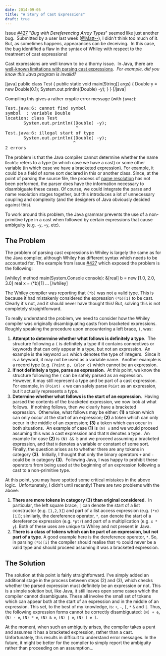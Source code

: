 ```yaml
---
date: 2014-09-05
title: "A Story of Cast Expressions"
draft: true
---
```


Issue <a href="https://github.com/Whiley/WhileyCompiler/issues/427">#427</a> "<em>Bug with Dereferencing Array Types</em>" seemed like just another bug.  Submitted by a user last week (<a href="https://github.com/Matt--">@Matt--</a>), I didn't think too much of it.  But, as sometimes happens, appearances can be deceiving.  In this case, the bug identified a flaw in the syntax of Whiley with respect to the treatment of cast expressions!

Cast expressions are well known to be a thorny issue.  In Java, there are <a href="http://stackoverflow.com/questions/400895/how-does-a-java-compiler-parse-typecasts">well-known limitations with parsing cast expressions</a>.  <em>For example, did you know this Java program is invalid?</em>

[java]
public class Test {
    public static void main(String[] args) {
       Double y = new Double(0.1);
       System.out.println((Double) -y);
    }
}
[/java]

Compiling this gives a rather cryptic error message (with <code>javac</code>):
<pre>Test.java:6: cannot find symbol
symbol  : variable Double
location: class Test
       System.out.println((Double) -y);
                           ^
Test.java:6: illegal start of type
       System.out.println((Double) -y);
                          ^
2 errors</pre>
The problem is that the Java compiler cannot determine whether the name <code>Double</code> refers to a type (in which case we have a cast) or some other variable (in which case we have a bracketed expression). For example, it could be a field of some sort declared in this or another class. Since, at the point of parsing the source file, the process of <a href="http://en.wikipedia.org/wiki/Name_resolution">name resolution</a> has not been performed, the parser does have the information necessary to disambiguate these cases. Of course, we could integrate the parse and name resolution stages together, but this introduces a lot of unnecessary coupling and complexity (and the designers of Java obviously decided against this).

To work around this problem, the Java grammar prevents the use of a non-primitive type in a cast when followed by certain expressions that cause ambiguity (e.g. <code>-y</code>, <code>+y</code>, etc).</code></code>
<h2>The Problem</h2>
The problem of parsing cast expressions in Whiley is largely the same as for the Java compiler, although Whiley has different syntax which needs to be accounted for. The example from Issue <a href="https://github.com/Whiley/WhileyCompiler/issues/427">#427</a> which exposed the problem is the following:

[whiley]
method main(System.Console console):
    &amp;[real] b = new [1.0, 2.0, 3.0]
    real x = (*b)[1]
    ...
[/whiley]

The Whiley compiler was reporting that <code>(*b)</code> was not a valid type. This is because it had mistakenly considered the expression <code>(*b)[1]</code> to be cast. Clearly it's not, and it should never have thought this! But, solving this is not completely straightforward.

To really understand the problem, we need to consider how the Whiley compiler was originally disambiguating casts from bracketed expressions.  Roughly speaking the procedure upon encountering a left brace, <code>(</code>, was:
<ol>
	<li><strong>Attempt to determine whether what follows is definitely a type</strong>.  The structure following a <code>(</code> is definitely a type if it contains connectives or keywords that can only appear in a type, but not an expression.  An example is the keyword <code>int</code> which denotes the type of integers.  Since it is a keyword, it may not be used as a variable name.  Another example is a record type (e.g. <code>{Point p, Color c}</code> which cannot be an expression.</li>
	<li><strong>If not definitely a type, parse as expression</strong>.  At this point, we know the structure following the <code>(</code> can be safely parsed as an expression.  However, it may still represent a type and be part of a cast expression.  For example, in <code>(Point) x</code> we can safely parse <code>Point</code> as an expression, but it actually represents a type.</li>
	<li><strong>Determine whether what follows is the start of an expression</strong>.  Having parsed the contents of the bracketed expression, we now look at what follows.  If nothing follows, then we clearly have a bracketed expression.  Otherwise, what follows may be either: <strong>(1)</strong> a token which can only occur at the start of an expression; <strong>(2)</strong> a token which can only occur in the middle of an expression; <strong>(3)</strong> a token which can occur in both situations.  An example of case <strong>(1)</strong> is <code>(N) x</code> and we would proceed assuming this was a cast expression and that <code>N</code> denotes a type.  An example for case <strong>(2)</strong> is <code>(N) && b</code> and we proceed assuming a bracketed expression, and that <code>N</code> denotes a variable or constant of some sort.  Finally, the question arises as to whether there are any tokens in category <strong>(3)</strong>.  Initially, I thought that only the binary operators <code>+</code> and <code>-</code> could be in category <strong>(3)</strong>.  Following Java, I was happy to prohibit these operators from being used at the beginning of an expression following a cast to a non-primitive type.</li>
</ol>
At this point, you may have spotted some critical mistakes in the above logic.  Unfortunately, I didn't until recently! There are two problems with the above:
<ol>
	<li><strong>There are more tokens in category (3) than original considered</strong>.  In particular, the left square brace, <code>[</code> can denote the start of a list constructor (e.g. <code>[1,2,3]</code>) and part of a list access expression (e.g. <code>(*x)[i]</code>); similarly, the dereference operator, <code>*</code>, can denote the start of a dereference expression (e.g. <code>*ptr</code>) and part of a multiplication (e.g. <code>x * y</code>). Both of these uses are unique to Whiley and not present in Java.</li>
	<li><strong>There is a class of tokens which can be part of an expression, but not part of a type</strong>. A good example here is the dereference operator, <code>*</code>. So, in parsing <code>(*b)[i]</code> the compiler should realise that <code>*b</code> could never be a valid type and should proceed assuming it was a bracketed expression.</li>
</ol>
<h2>The Solution</h2>
The solution at this point is fairly straightforward. I've simply added an additional stage in the process between steps (2) and (3), which checks whether the parsed expression must definitely be an expression or not.  This is a simple solution but, like Java, it still leaves open some cases which the compiler cannot disambiguate. These all involve the small set of tokens which can appear both at the start of an expression and in the middle of an expression. This set, to the best of my knowledge, is: <code>+</code>, <code>-</code>, <code>[</code>, <code>*</code> <code>&amp;</code> and <code>|</code>. Thus, the following expression forms cannot be correctly disambiguated: <code>(N) + e</code>, (<code>N) - e</code>, <code>(N) * e</code>, <code>(N) &amp; e</code>, <code>(N) | e</code>, <code>(N) [ e ]</code>.

At the moment, when such an ambiguity arises, the compiler takes a punt and assumes it has a bracketed expression, rather than a cast. Unfortunately, this results in difficult to understand error messages. In the future, it might be better for the compiler to simply report the ambiguity rather than proceeding on an assumption...